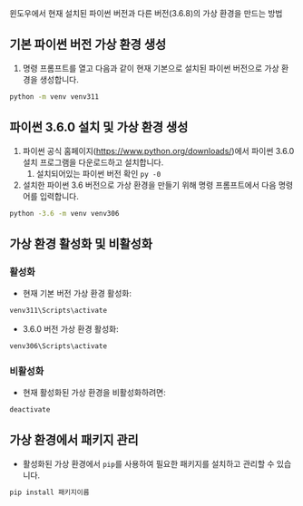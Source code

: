 윈도우에서 현재 설치된 파이썬 버전과 다른 버전(3.6.8)의 가상 환경을 만드는 방법

## 기본 파이썬 버전 가상 환경 생성

1. 명령 프롬프트를 열고 다음과 같이 현재 기본으로 설치된 파이썬 버전으로 가상 환경을 생성합니다.

```bash
python -m venv venv311
```

## 파이썬 3.6.0 설치 및 가상 환경 생성

1. 파이썬 공식 홈페이지(https://www.python.org/downloads/)에서 파이썬 3.6.0 설치 프로그램을 다운로드하고 설치합니다.
	1. 설치되어있는 파이썬 버전 확인 `py -0`
2. 설치한 파이썬 3.6 버전으로 가상 환경을 만들기 위해 명령 프롬프트에서 다음 명령어를 입력합니다.

```bash
python -3.6 -m venv venv306
```

## 가상 환경 활성화 및 비활성화

### 활성화

- 현재 기본 버전 가상 환경 활성화:

```bash
venv311\Scripts\activate
```

- 3.6.0 버전 가상 환경 활성화:

```bash
venv306\Scripts\activate
```

### 비활성화

- 현재 활성화된 가상 환경을 비활성화하려면:

```bash
deactivate
```

## 가상 환경에서 패키지 관리

- 활성화된 가상 환경에서 `pip`를 사용하여 필요한 패키지를 설치하고 관리할 수 있습니다.

```bash
pip install 패키지이름
```

